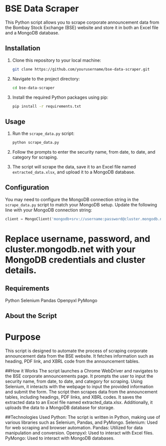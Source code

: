 # BSE Data Scraper

This Python script allows you to scrape corporate announcement data from the Bombay Stock Exchange (BSE) website and store it in both an Excel file and a MongoDB database.

## Installation

1. Clone this repository to your local machine:

    ```bash
    git clone https://github.com/yourusername/bse-data-scraper.git
    ```

2. Navigate to the project directory:

    ```bash
    cd bse-data-scraper
    ```

3. Install the required Python packages using pip:

    ```bash
    pip install -r requirements.txt
    ```

## Usage

1. Run the `scrape_data.py` script:

    ```bash
    python scrape_data.py
    ```

2. Follow the prompts to enter the security name, from date, to date, and category for scraping.

3. The script will scrape the data, save it to an Excel file named `extracted_data.xlsx`, and upload it to a MongoDB database.

## Configuration

You may need to configure the MongoDB connection string in the `scrape_data.py` script to match your MongoDB setup. Update the following line with your MongoDB connection string:

```python
client = MongoClient('mongodb+srv://username:password@cluster.mongodb.net/')
```

# Replace username, password, and cluster.mongodb.net with your MongoDB credentials and cluster details.

## Requirements
Python 
Selenium
Pandas
Openpyxl
PyMongo

## About the Script
# Purpose
This script is designed to automate the process of scraping corporate announcement data from the BSE website. It fetches information such as heading, PDF link, and XBRL code from the announcement tables.

##How it Works
The script launches a Chrome WebDriver and navigates to the BSE corporate announcements page.
It prompts the user to input the security name, from date, to date, and category for scraping.
Using Selenium, it interacts with the webpage to input the provided information and submit the form.
The script then scrapes data from the announcement tables, including headings, PDF links, and XBRL codes.
It saves the extracted data to an Excel file named extracted_data.xlsx.
Additionally, it uploads the data to a MongoDB database for storage.


##Technologies Used
Python: The script is written in Python, making use of various libraries such as Selenium, Pandas, and PyMongo.
Selenium: Used for web scraping and browser automation.
Pandas: Utilized for data manipulation and conversion.
Openpyxl: Used to interact with Excel files.
PyMongo: Used to interact with MongoDB databases.
